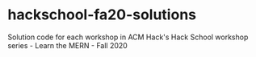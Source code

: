 # hackschool-fa20-solutions
Solution code for each workshop in ACM Hack's Hack School workshop series - Learn the MERN - Fall 2020

